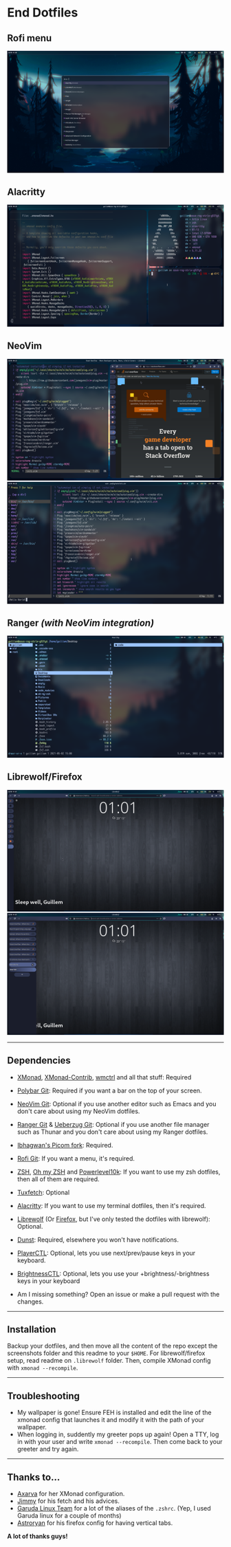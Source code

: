 # End Dotfiles
## Rofi menu
<img src="https://raw.githubusercontent.com/Alonely0/dotfiles/master/screenshots/rofi.png">

## Alacritty
<img src="https://raw.githubusercontent.com/Alonely0/dotfiles/master/screenshots/alacritties.png">

## NeoVim
<img src="https://raw.githubusercontent.com/Alonely0/dotfiles/master/screenshots/nvim+browser.png">
<img src="https://raw.githubusercontent.com/Alonely0/dotfiles/master/screenshots/nvim.png">

## Ranger *(with NeoVim integration)*
<img src="https://raw.githubusercontent.com/Alonely0/dotfiles/master/screenshots/ranger.png">

## Librewolf/Firefox
<img src="https://raw.githubusercontent.com/Alonely0/dotfiles/master/screenshots/vertical_tabs_not_hovering.png">
<img src="https://raw.githubusercontent.com/Alonely0/dotfiles/master/screenshots/vertical_tabs_hovering.png">

---

## Dependencies
- [XMonad](https://xmonad.org/), [XMonad-Contrib](https://github.com/xmonad/xmonad-contrib), [wmctrl](https://www.freedesktop.org/wiki/Software/wmctrl/) and all that stuff: Required

- [Polybar Git](https://github.com/polybar/polybar): Required if you want a bar on the top of your screen.

- [NeoVim Git](https://github.com/neovim/neovim): Optional if you use another editor such as Emacs and you don't care about using my NeoVim dotfiles.

- [Ranger Git](https://github.com/ranger/ranger) & [Ueberzug Git](https://aur.archlinux.org/packages/python-ueberzug-git/): Optional if you use another file manager such as Thunar and you don't care about using my Ranger dotfiles.

- [Ibhagwan's Picom fork](https://github.com/ibhagwan/picom): Required.

- [Rofi Git](https://github.com/davatorium/rofi): If you want a menu, it's required.

- [ZSH](https://www.zsh.org/), [Oh my ZSH](https://ohmyz.sh) and [Powerlevel10k](https://github.com/romkatv/powerlevel10k): If you want to use my zsh dotfiles, then all of them are required.

- [Tuxfetch](https://github.com/Alonely0/jfetch): Optional

- [Alacritty](https://github.com/alacritty/alacritty): If you want to use my terminal dotfiles, then it's required.

- [Librewolf](https://librewolf-community.gitlab.io/) (Or [Firefox](https://www.mozilla.org/en-US/firefox/new/), but I've only tested the dotfiles with librewolf): Optional.

- [Dunst](https://dunst-project.org/): Required, elsewhere you won't have notifications.

- [PlayerCTL](https://github.com/altdesktop/playerctl): Optional, lets you use next/prev/pause keys in your keyboard.

- [BrightnessCTL](https://github.com/Hummer12007/brightnessctl): Optional, lets you use your +brightness/-brightness keys in your keyboard

- Am I missing something? Open an issue or make a pull request with the changes.

---

## Installation
Backup your dotfiles, and then move all the content of the repo except the screenshots folder and this readme to your `$HOME`. For librewolf/firefox setup, read readme on `.librewolf` folder. Then, compile XMonad config with `xmonad --recompile`.

---

## Troubleshooting
- My wallpaper is gone!
    Ensure FEH is installed and edit the line of the xmonad config that launches it and modify it with the path of your wallpaper.
- When logging in, suddently my greeter pops up again!
    Open a TTY, log in with your user and write `xmonad --recompile`. Then come back to your greeter and try again.

---

## Thanks to...
- [Axarva](https://github.com/Axarva) for her XMonad configuration.
- [Jimmy](https://github.com/Jimmysit0) for his fetch and his advices.
- [Garuda Linux Team](https://garudalinux.org/about.html) for a lot of the aliases of the `.zshrc`. (Yep, I used Garuda linux for a couple of months)
- [Astroryan](https://github.com/astroryan12) for his firefox config for having vertical tabs.

**A lot of thanks guys!**
